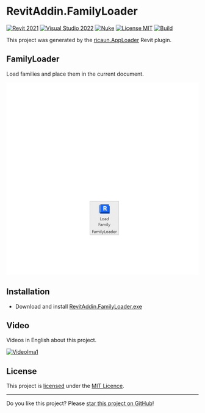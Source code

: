 # RevitAddin.FamilyLoader

[![Revit 2021](https://img.shields.io/badge/Revit-2021+-blue.svg)](../..)
[![Visual Studio 2022](https://img.shields.io/badge/Visual%20Studio-2022-blue)](../..)
[![Nuke](https://img.shields.io/badge/Nuke-Build-blue)](https://nuke.build/)
[![License MIT](https://img.shields.io/badge/License-MIT-blue.svg)](LICENSE)
[![Build](../../actions/workflows/Build.yml/badge.svg)](../../actions)

This project was generated by the [ricaun.AppLoader](https://ricaun.com/AppLoader/) Revit plugin.

## FamilyLoader

Load families and place them in the current document.

![FamilyLoader](/assets/FamilyLoader.01.gif)

## Installation

* Download and install [RevitAddin.FamilyLoader.exe](../../releases/latest/download/RevitAddin.FamilyLoader.zip)

## Video

Videos in English about this project.

[![VideoIma1]][Video1]


## License

This project is [licensed](LICENSE) under the [MIT Licence](https://en.wikipedia.org/wiki/MIT_License).

---

Do you like this project? Please [star this project on GitHub](../../stargazers)!

[Video1]: https://youtu.be/s5_oFEeneXE
[VideoIma1]: https://img.youtube.com/vi/s5_oFEeneXE/mqdefault.jpg
